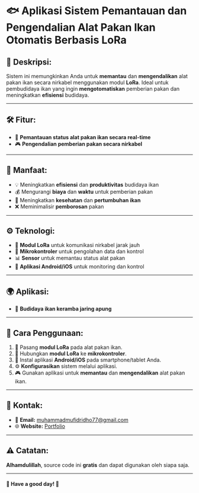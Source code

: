 # 🐟 **Aplikasi Sistem Pemantauan dan Pengendalian Alat Pakan Ikan Otomatis Berbasis LoRa**

## 📜 **Deskripsi:**
Sistem ini memungkinkan Anda untuk **memantau** dan **mengendalikan** alat pakan ikan secara nirkabel menggunakan modul **LoRa**. Ideal untuk pembudidaya ikan yang ingin **mengotomatiskan** pemberian pakan dan meningkatkan **efisiensi** budidaya.

---

## 🛠️ **Fitur:**
- 📡 **Pemantauan status alat pakan ikan secara real-time**
- 🎮 **Pengendalian pemberian pakan secara nirkabel**

---

## 🚀 **Manfaat:**
- 💡 Meningkatkan **efisiensi** dan **produktivitas** budidaya ikan
- 💰 Mengurangi **biaya** dan **waktu** untuk pemberian pakan
- 🐠 Meningkatkan **kesehatan** dan **pertumbuhan ikan**
- ❌ Meminimalisir **pemborosan** pakan

---

## ⚙️ **Teknologi:**
- 📡 **Modul LoRa** untuk komunikasi nirkabel jarak jauh
- 🧠 **Mikrokontroler** untuk pengolahan data dan kontrol
- 📊 **Sensor** untuk memantau status alat pakan
- 📱 **Aplikasi Android/iOS** untuk monitoring dan kontrol

---

## 🌍 **Aplikasi:**
- 🐠 **Budidaya ikan keramba jaring apung**

---

## 📱 **Cara Penggunaan:**
1. 🔌 Pasang **modul LoRa** pada alat pakan ikan.
2. 🔗 Hubungkan **modul LoRa** ke **mikrokontroler**.
3. 📲 Instal aplikasi **Android/iOS** pada smartphone/tablet Anda.
4. ⚙️ **Konfigurasikan** sistem melalui aplikasi.
5. 🎮 Gunakan aplikasi untuk **memantau** dan **mengendalikan** alat pakan ikan.

---

## 📧 **Kontak:**
- 📧 **Email:** [muhammadmufidridho77@gmail.com](mailto:muhammadmufidridho77@gmail.com)
- 🌐 **Website:** [Portfolio](https://mufid7.github.io/portfoliomufid/)

---

## ⚠️ **Catatan:**
**Alhamdulillah**, source code ini **gratis** dan dapat digunakan oleh siapa saja.

---

#### 🌟 **Have a good day!** 🌟
